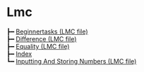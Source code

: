 # Lmc

┣━ [Beginnertasks (LMC file)](beginnertasks.lmc)  
┣━ [Difference (LMC file)](difference.lmc)  
┣━ [Equality (LMC file)](equality.lmc)  
┣━ [Index](index.html)  
┗━ [Inputting And Storing Numbers (LMC file)](inputting_and_storing_numbers.lmc)